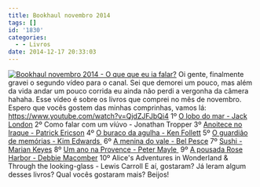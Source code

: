 ```yaml
---
title: Bookhaul novembro 2014
tags: []
id: '1830'
categories:
  - - Livros
date: 2014-12-17 20:33:03
---
```


[![Bookhaul novembro 2014 - O  que que eu ia falar? ](http://natalia.blog.br/wp-content/uploads/2014/12/natalia_exibicao_video-1024x519.jpg)](http://natalia.blog.br/wp-content/uploads/2014/12/natalia_exibicao_video.jpg) Oi gente, finalmente gravei o segundo vídeo para o canal. Sei que demorei um pouco, mas além da vida andar um pouco corrida eu ainda não perdi a vergonha da câmera hahaha. Esse vídeo é sobre os livros que comprei no mês de novembro. Espero que vocês gostem das minhas comprinhas, vamos lá: https://www.youtube.com/watch?v=QjdZJFJbQi4 1º [O lobo do mar - Jack London](http://www.submarino.com.br/produto/115989306/livro-o-lobo-do-mar-edicao-comentada "O lobo do mar - Jack London") 2º Como falar com um víúvo - Jonathan Tropper 3º [Anoitece no Iraque - Patrick Ericson](http://www.submarino.com.br/produto/112913120/livro-anoitece-no-iraque?MobileOptOut=1 "Anoitece no Iraque - Patrick Ericson") 4º [O buraco da agulha - Ken Follett](http://www.submarino.com.br/produto/7238974/livro-o-buraco-da-agulha-edicao-de-bolso "O buraco da agulha - Ken Follett") 5º [O guardião de memórias - Kim Edwards ](http://www.submarino.com.br/produto/113186489/livro-o-guardiao-de-memorias "O guardião de memórias - Kim Edwards ") 6º [A menina do vale - Bel Pesce](http://www.submarino.com.br/produto/111532253/livro-a-menina-do-vale-como-o-empreendedorismo-pode-mudar-sua-vida "A menina do vale - Bel Pesce") 7º [Sushi - Marian Keyes](http://www.submarino.com.br/produto/269643/livro-sushi-edicao-economica "Sushi - Marian Keyes") 8º [Um ano na Provence - Peter Mayle ](http://www.submarino.com.br/produto/113827098/livro-um-ano-na-provence "Um ano na Provence - Peter Mayle") 9º [A pousada Rose Harbor - Debbie Macomber](http://www.submarino.com.br/produto/112853622/livro-a-pousada-rose-harbor-a-busca-por-um-novo-comeco-pode-levar-a-grandes-revelacoes-... "A pousada Rose Harbor - Debbie Macomber") 10º Alice's Adventures in Wonderland & Through the looking-glass - Lewis Carroll E aí, gostaram? Já leram algum desses livros? Qual vocês gostaram mais? Beijos!